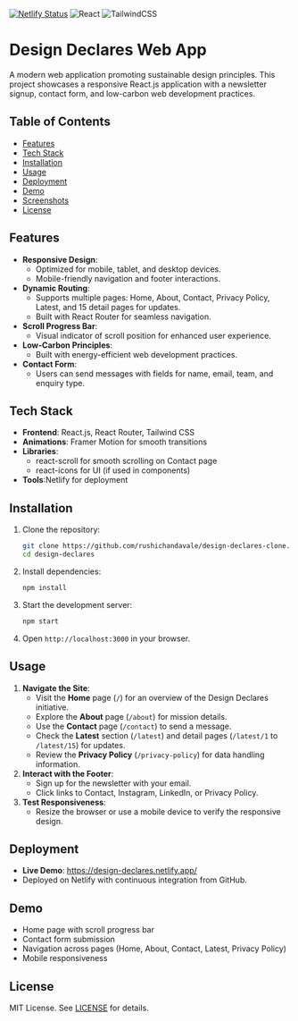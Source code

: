 [![Netlify Status](https://api.netlify.com/api/v1/badges/6da58e8d-ccd8-4de9-9d74-728e2de58e3b/deploy-status)](https://app.netlify.com/projects/design-declares/deploys)
![React](https://img.shields.io/badge/react-%2320232a.svg?style=flat&logo=react&logoColor=%2361DAFB)
![TailwindCSS](https://img.shields.io/badge/tailwindcss-%2338B2AC.svg?style=flat&logo=tailwind-css&logoColor=white)
# Design Declares Web App

A modern web application promoting sustainable design principles. This project showcases a responsive React.js application with a newsletter signup, contact form, and low-carbon web development practices.

## Table of Contents
- [Features](#features)
- [Tech Stack](#tech-stack)
- [Installation](#installation)
- [Usage](#usage)
- [Deployment](#deployment)
- [Demo](#demo)
- [Screenshots](#screenshots)
- [License](#license)

## Features
- **Responsive Design**:
  - Optimized for mobile, tablet, and desktop devices.
  - Mobile-friendly navigation and footer interactions.
- **Dynamic Routing**:
  - Supports multiple pages: Home, About, Contact, Privacy Policy, Latest, and 15 detail pages for updates.
  - Built with React Router for seamless navigation.
- **Scroll Progress Bar**:
  - Visual indicator of scroll position for enhanced user experience.
- **Low-Carbon Principles**:
  - Built with energy-efficient web development practices.
- **Contact Form**:
  - Users can send messages with fields for name, email, team, and enquiry type.

## Tech Stack
- **Frontend**: React.js, React Router, Tailwind CSS
- **Animations**: Framer Motion for smooth transitions
- **Libraries**:
  - react-scroll for smooth scrolling on Contact page
  - react-icons for UI (if used in components)
- **Tools**:Netlify for deployment

## Installation
1. Clone the repository:
   ```bash
   git clone https://github.com/rushichandavale/design-declares-clone.git
   cd design-declares
   ```
2. Install dependencies:
   ```bash
   npm install
   ```
3. Start the development server:
   ```bash
   npm start
   ```
4. Open `http://localhost:3000` in your browser.

## Usage
1. **Navigate the Site**:
   - Visit the **Home** page (`/`) for an overview of the Design Declares initiative.
   - Explore the **About** page (`/about`) for mission details.
   - Use the **Contact** page (`/contact`) to send a message.
   - Check the **Latest** section (`/latest`) and detail pages (`/latest/1` to `/latest/15`) for updates.
   - Review the **Privacy Policy** (`/privacy-policy`) for data handling information.
2. **Interact with the Footer**:
   - Sign up for the newsletter with your email.
   - Click links to Contact, Instagram, LinkedIn, or Privacy Policy.
3. **Test Responsiveness**:
   - Resize the browser or use a mobile device to verify the responsive design.

## Deployment
- **Live Demo**: https://design-declares.netlify.app/ 
- Deployed on Netlify with continuous integration from GitHub.

## Demo
- Home page with scroll progress bar
- Contact form submission
- Navigation across pages (Home, About, Contact, Latest, Privacy Policy)
- Mobile responsiveness


## License
MIT License. See [LICENSE](LICENSE) for details.
